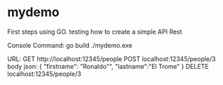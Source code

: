 # mydemo

First steps using GO. testing how to create a simple API Rest

Console Command:
go build
./mydemo.exe

URL:
GET http://localhost:12345/people
POST localhost:12345/people/3
      body json:
            {
              "firstname": "Ronaldo"",
              "lastname":"El Trome"
            }
DELETE localhost:12345/people/3
